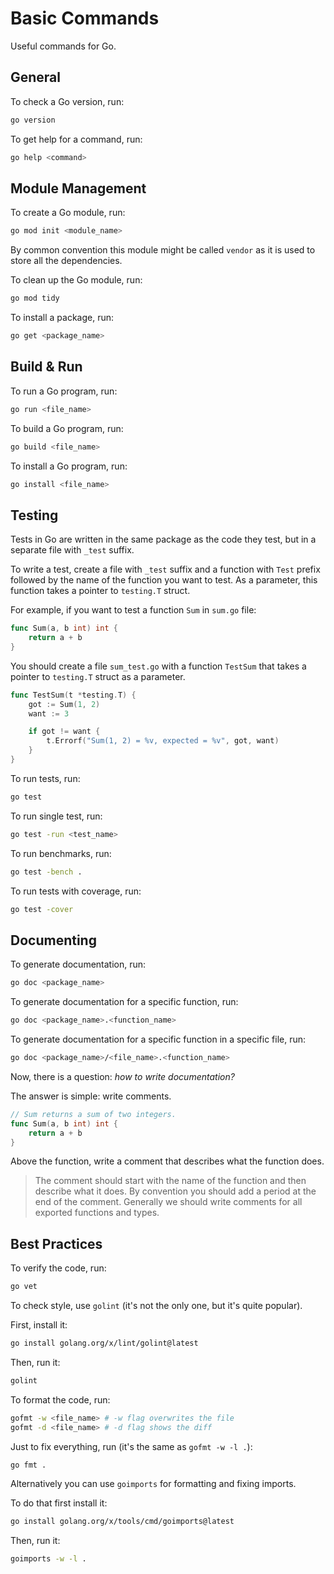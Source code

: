 # Basic Commands

Useful commands for Go.

## General

To check a Go version, run:

```bash
go version
```

To get help for a command, run:

```bash
go help <command>
```

## Module Management

To create a Go module, run:

```bash
go mod init <module_name>
```

By common convention this module might be called `vendor` as it is used to store all the dependencies.

To clean up the Go module, run:

```bash
go mod tidy
```

To install a package, run:

```bash
go get <package_name>
```

## Build & Run

To run a Go program, run:

```bash
go run <file_name>
```

To build a Go program, run:

```bash
go build <file_name>
```

To install a Go program, run:

```bash
go install <file_name>
```

## Testing

Tests in Go are written in the same package as the code they test, but in a separate file with `_test` suffix.

To write a test, create a file with `_test` suffix and a function with `Test` prefix followed by the name of the function you want to test. As a parameter, this function takes a pointer to `testing.T` struct.

For example, if you want to test a function `Sum` in `sum.go` file:

```go
func Sum(a, b int) int {
    return a + b
}
```

You should create a file `sum_test.go` with a function `TestSum` that takes a pointer to `testing.T` struct as a parameter.

```go
func TestSum(t *testing.T) {
    got := Sum(1, 2)
    want := 3

    if got != want {
        t.Errorf("Sum(1, 2) = %v, expected = %v", got, want)
    }
}
```

To run tests, run:

```bash
go test
```

To run single test, run:

```bash
go test -run <test_name>
```

To run benchmarks, run:

```bash
go test -bench .
```

To run tests with coverage, run:

```bash
go test -cover
```

## Documenting

To generate documentation, run:

```bash
go doc <package_name>
```

To generate documentation for a specific function, run:

```bash
go doc <package_name>.<function_name>
```

To generate documentation for a specific function in a specific file, run:

```bash
go doc <package_name>/<file_name>.<function_name>
```

Now, there is a question: _how to write documentation?_

The answer is simple: write comments.

```go
// Sum returns a sum of two integers.
func Sum(a, b int) int {
    return a + b
}
```

Above the function, write a comment that describes what the function does.

> The comment should start with the name of the function and then describe what it does. By convention you should add a period at the end of the comment. Generally we should write comments for all exported functions and types.

## Best Practices

To verify the code, run:

```bash
go vet
```

To check style, use `golint` (it's not the only one, but it's quite popular).

First, install it:

```bash
go install golang.org/x/lint/golint@latest
```

Then, run it:

```bash
golint
```

To format the code, run:

```bash
gofmt -w <file_name> # -w flag overwrites the file
gofmt -d <file_name> # -d flag shows the diff
```

Just to fix everything, run (it's the same as `gofmt -w -l .`):

```bash
go fmt .
```

Alternatively you can use `goimports` for formatting and fixing imports.

To do that first install it:

```bash
go install golang.org/x/tools/cmd/goimports@latest
```

Then, run it:

```bash
goimports -w -l .
```
